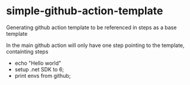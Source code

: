 # simple-github-action-template

Generating github action template to be referenced in steps as a base template

In the main github action will only have one step pointing to the template, containting steps
- echo "Hello world"
- setup .net SDK to 6;
- print envs from github;
